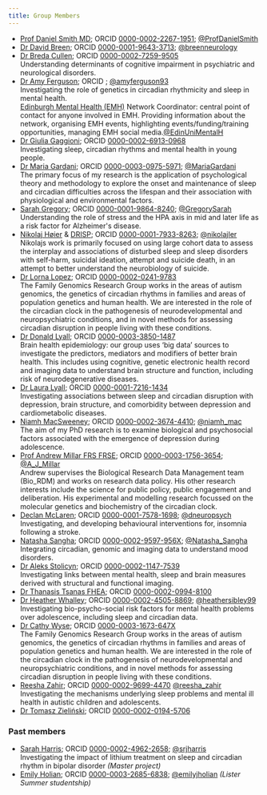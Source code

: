 ```yaml
---
title: Group Members
---
```



- [Prof Daniel Smith MD](https://www.ed.ac.uk/profile/professor-daniel-j-smith); ORCID [0000-0002-2267-1951](https://orcid.org/0000-0002-2267-1951); [@ProfDanielSmith](https://twitter.com/ProfDanielSmith)
- [Dr David Breen](https://www.research.ed.ac.uk/en/persons/david-breen); ORCID [0000-0001-9643-3713](https://orcid.org/0000-0001-9643-3713); [@breenneurology](https://twitter.com/breenneurology)
- [Dr Breda Cullen](https://www.gla.ac.uk/researchinstitutes/healthwellbeing/staff/bredacullen/); ORCID [0000-0002-7259-9505](https://orcid.org/0000-0002-7259-9505) <br> Understanding determinants of cognitive impairment in psychiatric and neurological disorders.  
- [Dr Amy Ferguson](https://www.mental-health-research.ed.ac.uk/people/dr-amy-ferguson); ORCID [](); [@amyferguson93](https://twitter.com/amyferguson93?lang=en) <br> Investigating the role of genetics in circadian rhythmicity and sleep in mental health. <br> [Edinburgh Mental Health (EMH)](https://www.mental-health-research.ed.ac.uk/) Network Coordinator: central point of contact for anyone involved in EMH. Providing information about the network, organising EMH events, highlighting events/funding/training opportunities, managing EMH social media.[@EdinUniMentalH](https://twitter.com/edinunimentalh?lang=en)
- [Dr Giulia Gaggioni](); ORCID [0000-0002-6913-0968](https://orcid.org/0000-0002-6913-0968) <br> Investigating sleep, circadian rhythms and mental health in young people.
- [Dr Maria Gardani](https://www.ed.ac.uk/profile/dr-maria-gardani); ORCID [0000-0003-0975-5971](https://orcid.org/0000-0003-0975-5971); [@MariaGardani](https://twitter.com/MariaGardani) <br> The primary focus of my research is the application of psychological theory and methodology to explore the onset and maintenance of sleep and circadian difficulties across the lifespan and their association with physiological and environmental factors.
- [Sarah Gregory](https://www.ed.ac.uk/profile/sarah-gregory); ORCID [0000-0001-9864-8240](https://orcid.org/0000-0001-9864-8240); [@GregorySarah](https://twitter.com/GregorySarah) <br> Understanding the role of stress and the HPA axis in mid and later life as a risk factor for Alzheimer's disease.
- [Nikolaj Høier](https://www.ed.ac.uk/profile/nikolaj-hoier) & [DRISP](https://drisp.dk/en/nikolaj-kjaer-hoeier-research-trainee/); ORCID [0000-0001-7933-8263](https://orcid.org/0000-0001-7933-8263); [@nikolajIer](https://twitter.com/NikolajIer) <br>Nikolajs work is primarily focused on using large cohort data to assess the interplay and associations of disturbed sleep and sleep disorders with self-harm, suicidal ideation, attempt and suicide death, in an attempt to better understand the neurobiology of suicide.
- [Dr Lorna Lopez](https://www.familygenomics.maynoothuniversity.ie/); ORCID [0000-0002-0241-9783](https://orcid.org/0000-0002-0241-9783) <br> The Family Genomics Research Group works in the areas of autism genomics, the genetics of circadian rhythms in families and areas of population genetics and human health.  We are interested in the role of the circadian clock in the pathogenesis of neurodevelopmental and neuropsychiatric conditions, and in novel methods for assessing circadian disruption in people living with these conditions.  
- [Dr Donald Lyall](https://www.gla.ac.uk/schools/healthwellbeing/staff/donaldlyall/#biography,researchinterests,grants,teaching,supervision); ORCID [0000-0003-3850-1487](https://orcid.org/0000-0003-3850-1487) <br> Brain health epidemiology: our group uses  ‘big data’ sources to investigate the predictors, mediators and modifiers of better brain health. This includes using cognitive, genetic electronic health record and imaging data to understand brain structure and function, including risk of neurodegenerative diseases. 
- [Dr Laura Lyall](https://www.gla.ac.uk/researchinstitutes/healthwellbeing/staff/lauralyall/); ORCID [0000-0001-7216-1434](https://orcid.org/0000-0001-7216-1434) <br> Investigating associations between sleep and circadian disruption with depression, brain structure, and comorbidity between depression and cardiometabolic diseases.
- [Niamh MacSweeney](https://www.ed.ac.uk/profile/niamh-macsweeney); ORCID [0000-0002-3674-4410](https://orcid.org/0000-0002-3674-4410); [@niamh_mac](https://twitter.com/niamh_mac) <br> The aim of my PhD research is to examine biological and psychosocial factors associated with the emergence of depression during adolescence.
- [Prof Andrew Millar FRS FRSE](http://www.amillar.org); ORCID [0000-0003-1756-3654](https://orcid.org/0000-0003-1756-3654); [@A_J_Millar](https://twitter.com/A_J_Millar) <br> Andrew supervises the Biological Research Data Management team (Bio_RDM) and works on research data policy. His other research interests include the science for public policy, public engagement and deliberation. His experimental and modelling research focussed on the molecular genetics and biochemistry of the circadian clock.
- [Declan McLaren](https://www.gla.ac.uk/pgrs/declanmclaren/); ORCID [0000-0001-7578-1698](https://orcid.org/0000-0001-7578-1698); [@dneuropsych](https://twitter.com/dneuropsych) <br> Investigating, and developing behavioural interventions for, insomnia following a stroke. 
- [Natasha Sangha](https://www.gla.ac.uk/pgrs/natashasangha/#publications,articles,supervisors); ORCID [0000-0002-9597-956X](https://orcid.org/0000-0002-9597-956X); [@Natasha_Sangha](https://twitter.com/Natasha_Sangha) <br> Integrating circadian, genomic and imaging data to understand mood disorders.
- [Dr Aleks Stolicyn](); ORCID [0000-0002-1147-7539](https://orcid.org/0000-0002-1147-7539) <br>Investigating links between mental health, sleep and brain measures derived with structural and functional imaging.
- [Dr Thanasis Tsanas FHEA](https://www.ed.ac.uk/profile/thanasis-tsanas); ORCID [0000-0002-0994-8100](https://orcid.org/0000-0002-0994-8100)
- [Dr Heather Whalley](https://www.ed.ac.uk/profile/dr-heather-whalley); ORCID [0000-0002-4505-8869](https://orcid.org/0000-0002-4505-8869); [@heathersibley99](https://twitter.com/heathersibley99) <br> Investigating bio-psycho-social risk factors for mental health problems over adolescence, including sleep and circadian data. 
- [Dr Cathy Wyse](https://www.familygenomics.maynoothuniversity.ie/); ORCID [0000-0003-1673-647X](https://orcid.org/0000-0003-1673-647X) <br> The Family Genomics Research Group works in the areas of autism genomics, the genetics of circadian rhythms in families and areas of population genetics and human health.  We are interested in the role of the circadian clock in the pathogenesis of neurodevelopmental and neuropsychiatric conditions, and in novel methods for assessing circadian disruption in people living with these conditions.  
- [Reesha Zahir](); ORCID [0000-0002-9699-4470](https://orcid.org/0000-0002-9699-4470) [@reesha_zahir](https://twitter.com/reesha_zahir)<br> Investigating the mechanisms underlying sleep problems and mental ill health in autistic children and adolescents.
- [Dr Tomasz Zieliński](https://www.research.ed.ac.uk/en/persons/tomasz-zielinski); ORCID [0000-0002-0194-5706](https://orcid.org/0000-0002-0194-5706)

### Past members

- [Sarah Harris](); ORCID [0000-0002-4962-2658](https://orcid.org/0000-0002-4962-2658); [@srjharris](https://twitter.com/srjharris) <br> Investigating the impact of lithium treatment on sleep and circadian rhythm in bipolar disorder <i>(Master project)</i>
- [Emily Holian](); ORCID [0000-0003-2685-6838](https://orcid.org/0000-0003-2685-6838); [@emilyjholian](https://twitter.com/emilyjholian) <i>(Lister Summer studentship)</i> 

